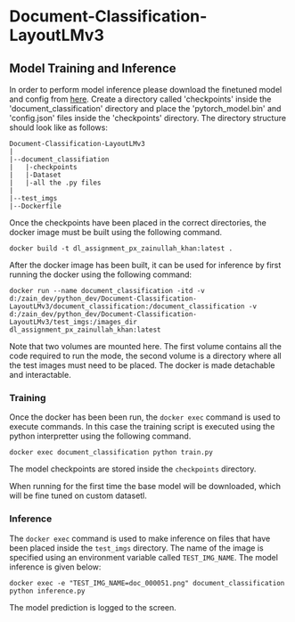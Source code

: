 # Document-Classification-LayoutLMv3

## Model Training and Inference

In order to perform model inference please download the finetuned model and config from [here](https://drive.google.com/drive/folders/1zu6P7S-CDduk326grC90nej8DGbvLjCK?usp=sharing). Create a directory called 'checkpoints' inside the 'document_classification' directory and place the 'pytorch_model.bin' and 'config.json' files inside the 'checkpoints' directory. The directory structure should look like as follows:

```
Document-Classification-LayoutLMv3
|
|--document_classifiation
|	|-checkpoints
|	|-Dataset
|   |-all the .py files
|
|--test_imgs
|--Dockerfile
```

Once the checkpoints have been placed in the correct directories, the docker image must be built using the following command.

```
docker build -t dl_assignment_px_zainullah_khan:latest .
```

After the docker image has been built, it can be used for inference by first running the docker using the following command:

```
docker run --name document_classification -itd -v d:/zain_dev/python_dev/Document-Classification-LayoutLMv3/document_classification:/document_classification -v d:/zain_dev/python_dev/Document-Classification-LayoutLMv3/test_imgs:/images_dir dl_assignment_px_zainullah_khan:latest
```

Note that two volumes are mounted here. The first volume contains all the code required to run the mode, the second volume is a directory where all the test images must need to be placed.
The docker is made detachable and interactable.

### Training
Once the docker has been been run, the `docker exec` command is used to execute commands. In this case the training script is executed using the python interpretter using the following command.

```
docker exec document_classification python train.py
```

The model checkpoints are stored inside the `checkpoints` directory.

When running for the first time the base model will be downloaded, which will be fine tuned on custom datasetl.

### Inference
The `docker exec` command is used to make inference on files that have been placed inside the `test_imgs` directory. The name of the image is specified using an environment variable called `TEST_IMG_NAME`. The model inference is given below:

```
docker exec -e "TEST_IMG_NAME=doc_000051.png" document_classification python inference.py
```

The model prediction is logged to the screen.